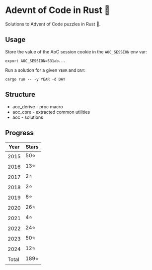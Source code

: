 # Adevnt of Code in Rust 🎄
Solutions to Advent of Code puzzles in Rust :crab:.

## Usage

Store the value of the AoC session cookie in the `AOC_SESSION` env var:

```
export AOC_SESSION=531ab...
```

Run a solution for a given `YEAR` and `DAY`:

```
cargo run -- -y YEAR -d DAY
```

## Structure
- aoc_derive - proc macro
- aoc_core - extracted common utilities
- aoc - solutions

## Progress

| Year  | Stars |
| ----- | ----- |
| 2015  | 50⭐  |
| 2016  | 13⭐  |
| 2017  | 2⭐   |
| 2018  | 2⭐   |
| 2019  | 6⭐   |
| 2020  | 26⭐  |
| 2021  | 4⭐   |
| 2022  | 24⭐  |
| 2023  | 50⭐  |
| 2024  | 12⭐  |
| Total | 189⭐ |

